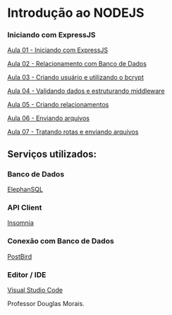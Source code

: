 # Introdução ao NODEJS

### Iniciando com ExpressJS

[Aula 01 - Iniciando com ExpressJS](https://github.com/mrdouglasmorais/luizalabs-node/commit/b1a56bfc732c9f38376a53b9ce22c1f548f272b2)

[Aula 02 - Relacionamento com Banco de Dados](https://github.com/mrdouglasmorais/luizalabs-node/commit/1787250cb67570b88f9b6bc4ddabd23987009c7b)

[Aula 03 - Criando usuário e utilizando o bcrypt](https://github.com/mrdouglasmorais/luizalabs-node/commit/183b564e158d31703920e710bdcf25fa6c6f0cc3)

[Aula 04 - Validando dados e estruturando middleware](https://github.com/mrdouglasmorais/luizalabs-node/commit/3ba9d18d57f18762a64f8acc797afeea79952933)

[Aula 05 - Criando relacionamentos](https://github.com/mrdouglasmorais/luizalabs-node/tree/45500cb23881cc70043ebfe19d26c437609d12aa)

[Aula 06 - Enviando arquivos](https://github.com/mrdouglasmorais/luizalabs-node/tree/40759f0a2fecd6abddee41b5d6ab276d1b19b2ab)

[Aula 07 - Tratando rotas e enviando arquivos]()

## Serviços utilizados:

### Banco de Dados
[ElephanSQL](https://www.elephantsql.com/)

### API Client
[Insomnia](https://insomnia.rest/download)

### Conexão com Banco de Dados
[PostBird](https://www.electronjs.org/apps/postbird)

### Editor / IDE
[Visual Studio Code](https://code.visualstudio.com/)


Professor Douglas Morais.